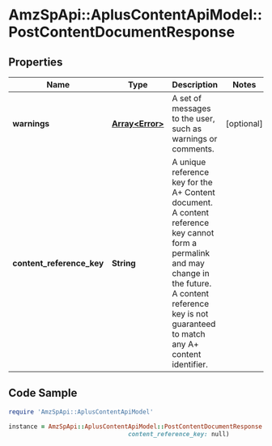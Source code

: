 # AmzSpApi::AplusContentApiModel::PostContentDocumentResponse

## Properties

Name | Type | Description | Notes
------------ | ------------- | ------------- | -------------
**warnings** | [**Array&lt;Error&gt;**](Error.md) | A set of messages to the user, such as warnings or comments. | [optional] 
**content_reference_key** | **String** | A unique reference key for the A+ Content document. A content reference key cannot form a permalink and may change in the future. A content reference key is not guaranteed to match any A+ content identifier. | 

## Code Sample

```ruby
require 'AmzSpApi::AplusContentApiModel'

instance = AmzSpApi::AplusContentApiModel::PostContentDocumentResponse.new(warnings: null,
                                 content_reference_key: null)
```


